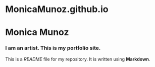 # MonicaMunoz.github.io
# Monica Munoz

### I am an artist. This is my portfolio site.

This is a *README* file for my repository. It is written using **Markdown**.
